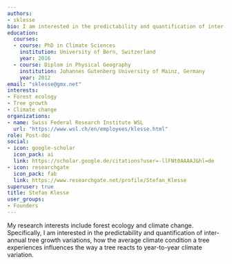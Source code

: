 ```yaml
---
authors:
- sklesse
bio: I am interested in the predictability and quantification of inter-annual tree growth dynamics, and how the "average climatic" experience influences a tree's response to year-to-year climate variation. 
education:
  courses:
  - course: PhD in Climate Sciences
    institution: University of Bern, Switzerland
    year: 2016
  - course: Diplom in Physical Geography
    institution: Johannes Gutenberg University of Mainz, Germany
    year: 2012
email: "sklesse@gmx.net"
interests:
- Forest ecology
- Tree growth
- Climate change
organizations:
- name: Swiss Federal Research Institute WSL
  url: "https://www.wsl.ch/en/employees/klesse.html"
role: Post-doc
social:
- icon: google-scholar
  icon_pack: ai
  link: https://scholar.google.de/citations?user=-llFNt0AAAAJ&hl=de
- icon: researchgate
  icon_pack: fab
  link: https://www.researchgate.net/profile/Stefan_Klesse
superuser: true
title: Stefan Klesse
user_groups:
- Founders
---
```



My research interests include forest ecology and climate change. Specifically, I am interested in the predictability and quantification of inter-annual tree growth variations, how the average climate condition a tree experiences influences the way a tree reacts to year-to-year climate variation. 